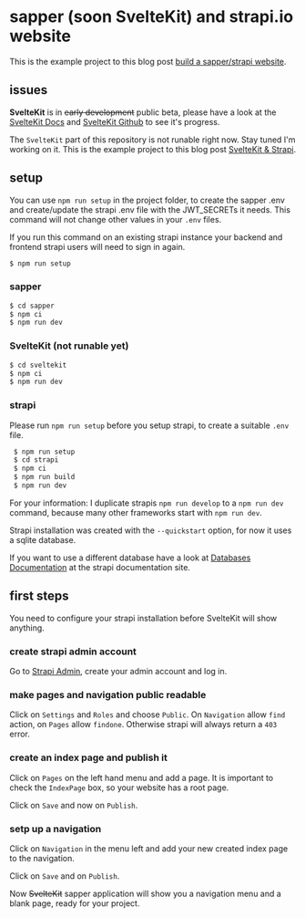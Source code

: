 # sapper (soon SvelteKit) and strapi.io website

This is the example project to this blog post [build a sapper/strapi website](https://raoulkramer.de/build-a-sapper-strapi-website/).

## issues

**SvelteKit** is in ~~early development~~ public beta, please have a look at the [SvelteKit Docs](https://kit.svelte.dev/docs) and [SvelteKit Github](https://github.com/sveltejs/kit) to see it's progress.

The `SvelteKit` part of this repository is not runable right now. Stay tuned I'm working on it.
This is the example project to this blog post [SvelteKit & Strapi](https://raoulkramer.de/build-a-sveltekit-strapi-website).

## setup

You can use `npm run setup` in the project folder, to create the sapper .env and create/update the strapi .env file with the JWT_SECRETs it needs. This command will not change other values in your `.env` files.

If you run this command on an existing strapi instance your backend and frontend strapi users will need to sign in again.

``` bash
$ npm run setup
```

### sapper

``` bash
$ cd sapper
$ npm ci
$ npm run dev
```

### SvelteKit (not runable yet)

``` bash
$ cd sveltekit
$ npm ci
$ npm run dev
```

### strapi

Please run `npm run setup` before you setup strapi, to create a suitable `.env` file.

```bash
 $ npm run setup
 $ cd strapi
 $ npm ci
 $ npm run build
 $ npm run dev
```

For your information: I duplicate strapis `npm run develop` to a `npm run dev` command,
because many other frameworks start with `npm run dev`.

Strapi installation was created with the `--quickstart` option, for now it uses a sqlite database.

If you want to use a different database have a look at [Databases Documentation](https://strapi.io/documentation/v3.x/guides/databases.html) at the strapi documentation site.

## first steps

You need to configure your strapi installation before SvelteKit will show anything.

### create strapi admin account

Go to [Strapi Admin](http://localhost:1337/admin), create your admin account and log in.

### make pages and navigation public readable

Click on `Settings` and `Roles` and choose `Public`. On `Navigation` allow `find` action, on `Pages` allow `findone`. Otherwise strapi will always return a `403` error.

### create an index page and publish it

Click on `Pages` on the left hand menu and add a page. It is important to check the `IndexPage` box,
so your website has a root page.

Click on `Save` and now on `Publish`.

### setp up a navigation

Click on `Navigation` in the menu left and add your new created index page to the navigation.

Click on `Save` and on `Publish`.

Now ~~SvelteKit~~ sapper application will show you a navigation menu and a blank page, ready for your project.
